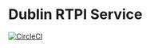 # Dublin RTPI Service

[![CircleCI](https://circleci.com/gh/conor-ob/dublin-rtpi-service.svg?style=shield&circle-token=cc9f4593b0a9d68eeb6ba045b33b34ba42096773)](https://circleci.com/gh/conor-ob/dublin-rtpi-service)
